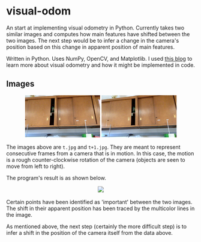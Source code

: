 # visual-odom

An start at implementing visual odometry in Python. Currently takes two similar images and computes how main features have shifted between the two images. The next step would be to infer a change in the camera's position based on this change in apparent position of main features.

Written in Python. Uses NumPy, OpenCV, and Matplotlib. I used [this blog](https://avisingh599.github.io/vision/monocular-vo/) to learn more about visual odometry and how it might be implemented in code.

## Images

<p align="center">
    <img src="t.jpg" width="200">
    <img src="t+1.jpg" width="200">
</p>

The images above are `t.jpg` and `t+1.jpg`. They are meant to represent consecutive frames from a camera that is in motion. In this case, the motion is a rough counter-clockwise rotation of the camera (objects are seen to move from left to right).

The program's result is as shown below.
<p align="center">
    <img src="computed_result.png">
</p>

Certain points have been identified as 'important' between the two images. The shift in their apparent position has been traced by the multicolor lines in the image.

As mentioned above, the next step (certainly the more difficult step) is to infer a shift in the position of the camera itself from the data above.
